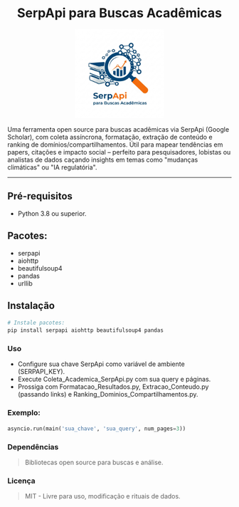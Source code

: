 
<div style="text-align: center;">
  <h1 style="font-size: 2em;">SerpApi para Buscas Acadêmicas</h1>
  <img src="assets/logo.png" width="200" text-align= "center" alt="Ícone Acadêmico">
</div>

Uma ferramenta open source para buscas acadêmicas via SerpApi (Google Scholar), com coleta assíncrona, formatação, extração de conteúdo e ranking de domínios/compartilhamentos. Útil para mapear tendências em papers, citações e impacto social – perfeito para pesquisadores, lobistas ou analistas de dados caçando insights em temas como "mudanças climáticas" ou "IA regulatória".


---

## Pré-requisitos

- Python 3.8 ou superior.
## Pacotes: 
- serpapi
- aiohttp
- beautifulsoup4
- pandas
- urllib

## Instalação

```bash
# Instale pacotes:
pip install serpapi aiohttp beautifulsoup4 pandas
```

### Uso
- Configure sua chave SerpApi como variável de ambiente (SERPAPI_KEY).
- Execute Coleta_Academica_SerpApi.py com sua query e páginas.
- Prossiga com Formatacao_Resultados.py, Extracao_Conteudo.py (passando links) e Ranking_Dominios_Compartilhamentos.py.

### Exemplo:

```python import asyncio
asyncio.run(main('sua_chave', 'sua_query', num_pages=3))
```

### Dependências
>Bibliotecas open source para buscas e análise.

### Licença
>MIT - Livre para uso, modificação e rituais de dados.